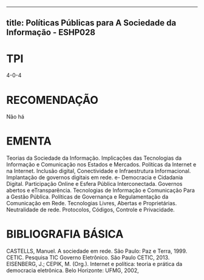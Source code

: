 
---
title: Políticas Públicas para A Sociedade da Informação - ESHP028 
---

# TPI

4-0-4

# RECOMENDAÇÃO

Não há

# EMENTA

Teorias da Sociedade da Informação. Implicações das Tecnologias da Informação e Comunicação nos Estados e Mercados. Políticas da Internet e na Internet. Inclusão digital, Conectividade e Infraestrutura Informacional. Implantação de governos digitais em rede. e- Democracia e Cidadania Digital. Participação Online e Esfera Pública Interconectada. Governos abertos e eTransparência. Tecnologias de Informação e Comunicação Para a Gestão Pública. Políticas de Governança e Regulamentação da Comunicação em Rede. Tecnologias Livres, Abertas e Proprietárias. Neutralidade de rede. Protocolos, Códigos, Controle e Privacidade.

# BIBLIOGRAFIA BÁSICA

CASTELLS, Manuel. A sociedade em rede. São Paulo: Paz e Terra, 1999.
CETIC. Pesquisa TIC Governo Eletrônico. São Paulo CETIC, 2013.
EISENBERG, J.; CEPIK, M. (Org.). Internet e política: teoria e prática da democracia eletrônica. Belo Horizonte: UFMG, 2002,
        